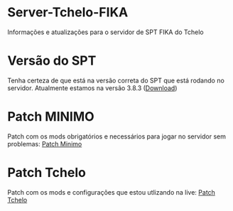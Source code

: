 # Server-Tchelo-FIKA
 Informações e atualizações para o servidor de SPT FIKA do Tchelo

# Versão do SPT
Tenha certeza de que está na versão correta do SPT que está rodando no servidor.
Atualmente estamos na versão 3.8.3 ([Download](https://hub.sp-tarkov.com/files/file/16-spt/#versions))

# Patch MINIMO
Patch com os mods obrigatórios e necessários para jogar no servidor sem problemas: [Patch Minimo](https://github.com/marceloft/Server-Tchelo-FIKA/releases/tag/Patch-1.7.2-MINIMO)

# Patch Tchelo
Patch com os mods e configurações que estou utlizando na live: [Patch Tchelo](https://github.com/marceloft/Server-Tchelo-FIKA/releases/tag/Patch-1.7.2-TCHELO)
